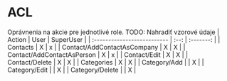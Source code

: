 # ACL

Oprávnenia na akcie pre jednotlivé role.
TODO: Nahradiť vzorové údaje
| Action                      | User | SuperUser |
| :-------------------------- | :--: | :-------: |
| Contacts                    |  X   |     x     |
| Contact/AddContactAsCompany |  X   |     X     |
| Contact/AddContactAsPerson  |  X   |     x     |
| Contact/Edit                |  X   |     X     |
| Contact/Delete              |  X   |     X     |
| Categories                  |  X   |     X     |
| Category/Add                |      |     X     |
| Category/Edit               |      |     X     |
| Category/Delete             |      |     X     |

